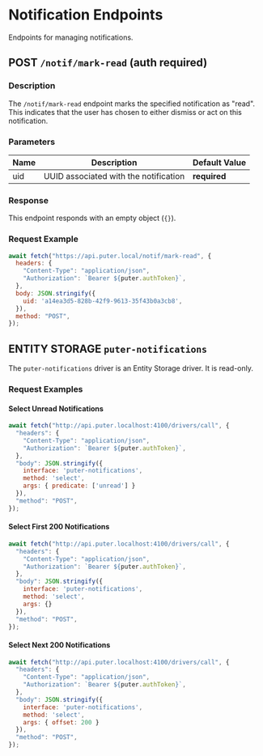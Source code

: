 # Notification Endpoints

Endpoints for managing notifications.

## POST `/notif/mark-read` (auth required)

### Description

The `/notif/mark-read` endpoint marks the specified notification
as "read". This indicates that the user has chosen to either
dismiss or act on this notification.

### Parameters

| Name | Description | Default Value |
| ---- | ----------- | -------- |
| uid | UUID associated with the notification | **required** |

### Response

This endpoint responds with an empty object (`{}`).

### Request Example

```javascript
await fetch("https://api.puter.local/notif/mark-read", {
  headers: {
    "Content-Type": "application/json",
    "Authorization": `Bearer ${puter.authToken}`,
  },
  body: JSON.stringify({
    uid: 'a14ea3d5-828b-42f9-9613-35f43b0a3cb8',
  }),
  method: "POST",
});
```
## ENTITY STORAGE `puter-notifications`

The `puter-notifications` driver is an Entity Storage driver.
It is read-only.

### Request Examples

#### Select Unread Notifications

```javascript
await fetch("http://api.puter.localhost:4100/drivers/call", {
  "headers": {
    "Content-Type": "application/json",
    "Authorization": `Bearer ${puter.authToken}`,
  },
  "body": JSON.stringify({
    interface: 'puter-notifications',
    method: 'select',
    args: { predicate: ['unread'] }
  }),
  "method": "POST",
});
```

#### Select First 200 Notifications

```javascript
await fetch("http://api.puter.localhost:4100/drivers/call", {
  "headers": {
    "Content-Type": "application/json",
    "Authorization": `Bearer ${puter.authToken}`,
  },
  "body": JSON.stringify({
    interface: 'puter-notifications',
    method: 'select',
    args: {}
  }),
  "method": "POST",
});
```

#### Select Next 200 Notifications

```javascript
await fetch("http://api.puter.localhost:4100/drivers/call", {
  "headers": {
    "Content-Type": "application/json",
    "Authorization": `Bearer ${puter.authToken}`,
  },
  "body": JSON.stringify({
    interface: 'puter-notifications',
    method: 'select',
    args: { offset: 200 }
  }),
  "method": "POST",
});
```
